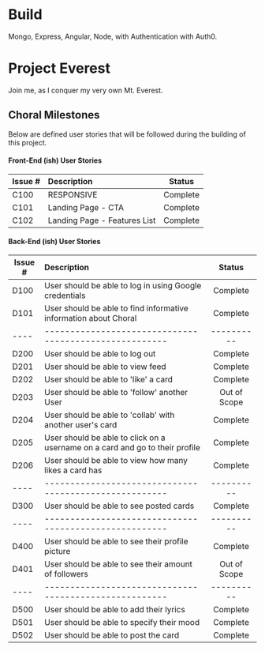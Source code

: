 # Build
Mongo, Express, Angular, Node, with Authentication with Auth0.

# Project Everest
Join me, as I conquer my very own Mt. Everest.

## Choral Milestones
Below are defined user stories that will be followed during the building of this project.

#### Front-End (ish) User Stories
| Issue #       | Description   					| Status     |
| ------------- |:------------- 					|:----------:|
| C100          | RESPONSIVE						| Complete	 |
| C101          | Landing Page - CTA				| Complete	 |
| C102          | Landing Page - Features List  	| Complete	 |

#### Back-End (ish) User Stories
| Issue #       | Description   										 				| Status     |
| ------------- |:------------- 										 				|:----------:|
| D100          | User should be able to log in using Google credentials 				| Complete |
| D101          | User should be able to find informative information about Choral   	| Complete |
| ----          | ------------------------------------------------------				| ---------- |
| D200          | User should be able to log out      								   	| Complete |
| D201          | User should be able to view feed										| Complete |
| D202          | User should be able to 'like' a card								   	| Complete |
| D203          | User should be able to 'follow' another User							| Out of Scope |
| D204          | User should be able to 'collab' with another user's card			   	| Complete |
| D205          | User should be able to click on a username on a card and go to their profile				| Complete |
| D206          | User should be able to view how many likes a card has				  	| Complete |
| ----          | ------------------------------------------------------				| ---------- |
| D300          | User should be able to see posted cards     						   	| Complete |
| ----          | ------------------------------------------------------				| ---------- |
| D400          | User should be able to see their profile picture					   	| Complete |
| D401          | User should be able to see their amount of followers					| Out of Scope |
| ----          | ------------------------------------------------------				| ---------- |
| D500          | User should be able to add their lyrics								| Complete   |
| D501          | User should be able to specify their mood							   	| Complete   |
| D502          | User should be able to post the card								  	| Complete   |
